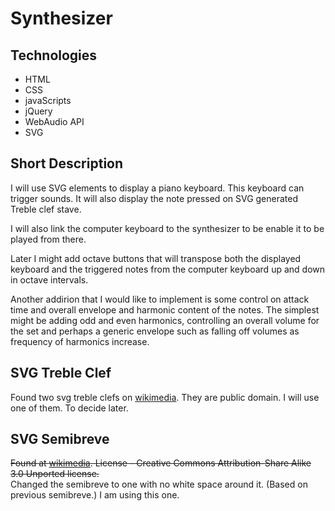 # Synthesizer

## Technologies
* HTML
* CSS
* javaScripts
* jQuery
* WebAudio API
* SVG

## Short Description

I will use SVG elements to display a piano keyboard. This keyboard can trigger sounds. It will also display the note pressed on SVG generated Treble clef stave.

I will also link the computer keyboard to the synthesizer to be enable it to be played from there.

Later I might add octave buttons that will transpose both the displayed keyboard and the triggered notes from the computer keyboard up and down in octave intervals.

Another addirion that I would like to implement is some control on attack time and overall envelope and harmonic content of the notes. The simplest might be adding odd and even harmonics, controlling an overall volume for the set and perhaps a generic envelope such as falling off volumes as frequency of harmonics increase.


## SVG Treble Clef
Found two svg treble clefs on [wikimedia](https://commons.wikimedia.org/wiki/File:G-clef.svg). They are public domain. I will use one of them. To decide later.

## SVG Semibreve

~~Found at [wikimedia](https://commons.wikimedia.org/wiki/File:1-1_note_semibreve.svg). License -  Creative Commons Attribution-Share Alike 3.0 Unported license.~~  
Changed the semibreve to one with no white space around it. (Based on previous semibreve.) I am using this one.
